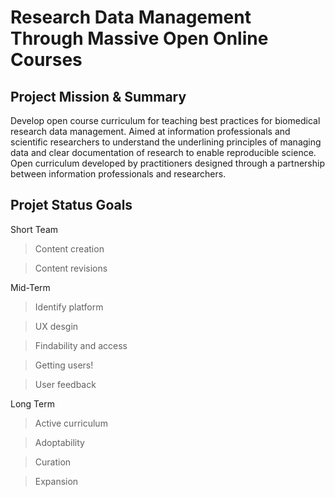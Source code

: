 # Research Data Management Through Massive Open Online Courses
## Project Mission & Summary
Develop open course curriculum for teaching best practices for biomedical research data management. Aimed at information professionals and scientific researchers to understand the underlining principles of managing data and clear documentation of research to enable reproducible science. Open curriculum developed by practitioners designed through a partnership between information professionals and researchers.

## Projet Status Goals
Short Team

> Content creation

> Content revisions

Mid-Term
> Identify platform

> UX desgin

> Findability and access

> Getting users!

> User feedback

Long Term

> Active curriculum

> Adoptability

> Curation

> Expansion
